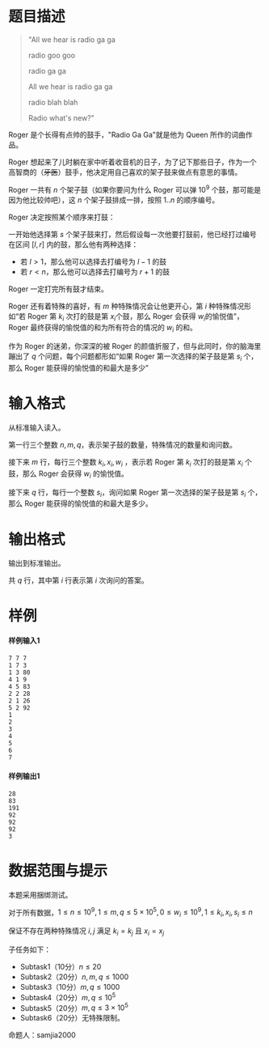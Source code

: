 
# 题目描述

> "All we hear is radio ga ga
>
> radio goo goo
>
> radio ga ga
>
> All we hear is radio ga ga
>
> radio blah blah
>
> Radio what's new?"

Roger 是个长得有点帅的鼓手，"Radio Ga Ga"就是他为 Queen 所作的词曲作品。

Roger 想起来了儿时躺在家中听着收音机的日子，为了记下那些日子，作为一个高智商的（~~牙医~~）鼓手，他决定用自己喜欢的架子鼓来做点有意思的事情。

Roger 一共有 $n$ 个架子鼓（如果你要问为什么 Roger 可以弹 $10^9$ 个鼓，那可能是因为他比较帅吧），这 $n$ 个架子鼓排成一排，按照 $1..n$ 的顺序编号。

Roger 决定按照某个顺序来打鼓：

一开始他选择第 $s$ 个架子鼓来打，然后假设每一次他要打鼓前，他已经打过编号在区间 $[l,r]$ 内的鼓，那么他有两种选择：

- 若 $l>1$，那么他可以选择去打编号为 $l-1$ 的鼓
- 若 $r<n​$，那么他可以选择去打编号为 $r+1​$ 的鼓

Roger 一定打完所有鼓才结束。

Roger 还有着特殊的喜好，有 $m​$ 种特殊情况会让他更开心，第 $i​$ 种特殊情况形如“若 Roger 第 $k_i​$ 次打的鼓是第 $x_i​$ 个鼓，那么 Roger 会获得 $w_i​$ 的愉悦值”，Roger 最终获得的愉悦值的和为所有符合的情况的 $w_i$ 的和。

作为 Roger 的迷弟，你深深的被 Roger 的颜值折服了，但与此同时，你的脑海里蹦出了 $q$ 个问题，每个问题都形如“如果 Roger 第一次选择的架子鼓是第 $s_i$ 个，那么 Roger 能获得的愉悦值的和最大是多少”

# 输入格式

从标准输入读入。

第一行三个整数 $n,m,q​$，表示架子鼓的数量，特殊情况的数量和询问数。

接下来 $m​$ 行，每行三个整数 $k_i,x_i,w_i$ ，表示若 Roger 第 $k_i​$ 次打的鼓是第 $x_i$ 个鼓，那么 Roger 会获得 $w_i$ 的愉悦值。

接下来 $q$ 行，每行一个整数 $s_i$，询问如果 Roger 第一次选择的架子鼓是第 $s_i$ 个，那么 Roger 能获得的愉悦值的和最大是多少。

# 输出格式

输出到标准输出。

共 $q​$ 行，其中第 $i$ 行表示第 $i$ 次询问的答案。

# 样例

#### 样例输入1

```plain
7 7 7
1 7 3
1 3 80
4 1 9
4 5 83
2 2 28
2 1 26
5 2 92
1
2
3
4
5
6
7
```

#### 样例输出1

```plain
28
83
191
92
92
92
3
```

# 数据范围与提示

本题采用捆绑测试。

对于所有数据，$1\le n\le 10^9,1\le m,q\le 5\times 10^5,0\le w_i\le 10^9,1\le k_i,x_i,s_i\le n$

保证不存在两种特殊情况 $i,j​$ 满足 $k_i=k_j$ 且 $x_i=x_j​$

子任务如下：

- Subtask1（10分）$n\le 20$
- Subtask2（20分）$n,m,q\le 1000$
- Subtask3（10分）$m,q\le 1000$
- Subtask4（20分）$m,q\le 10^5$
- Subtask5（20分）$m,q\le 3\times 10^5$
- Subtask6（20分）无特殊限制。

命题人：samjia2000

